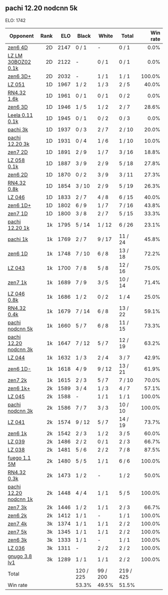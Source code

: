 ## pachi 12.20 nodcnn 5k ##

ELO: 1742

Opponent | Rank | ELO | Black | White | Total | Win rate
---------|-----:|----:|-------|-------|-------|-------:
[zen6 4D](zen6%204D.md) | 2D | 2147 | 0 / 1 | - | 0 / 1 | 0.0%
[LZ LM 30BOZ02 0.1k](LZ%20LM%2030BOZ02%200.1k.md) | 2D | 2122 | - | 0 / 1 | 0 / 1 | 0.0%
[zen6 3D+](zen6%203D+.md) | 2D | 2032 | - | 1 / 1 | 1 / 1 | 100.0%
[LZ 051](LZ%20051.md) | 1D | 1967 | 1 / 2 | 1 / 3 | 2 / 5 | 40.0%
[RN4.32 1.6k](RN4.32%201.6k.md) | 1D | 1961 | 0 / 1 | 0 / 1 | 0 / 2 | 0.0%
[zen6 3D](zen6%203D.md) | 1D | 1946 | 1 / 5 | 1 / 2 | 2 / 7 | 28.6%
[Leela 0.11 0.1k](Leela%200.11%200.1k.md) | 1D | 1945 | 0 / 1 | 0 / 2 | 0 / 3 | 0.0%
[pachi 3k](pachi%203k.md) | 1D | 1937 | 0 / 3 | 2 / 7 | 2 / 10 | 20.0%
[pachi 12.20 3k](pachi%2012.20%203k.md) | 1D | 1931 | 0 / 4 | 1 / 6 | 1 / 10 | 10.0%
[zen7 2D](zen7%202D.md) | 1D | 1891 | 2 / 9 | 1 / 7 | 3 / 16 | 18.8%
[LZ 058 0.1k](LZ%20058%200.1k.md) | 1D | 1887 | 3 / 9 | 2 / 9 | 5 / 18 | 27.8%
[zen6 2D](zen6%202D.md) | 1D | 1870 | 0 / 2 | 3 / 9 | 3 / 11 | 27.3%
[RN4.32 0.8k](RN4.32%200.8k.md) | 1D | 1854 | 3 / 10 | 2 / 9 | 5 / 19 | 26.3%
[LZ 046](LZ%20046.md) | 1D | 1833 | 2 / 7 | 4 / 8 | 6 / 15 | 40.0%
[zen6 1D+](zen6%201D+.md) | 1D | 1802 | 6 / 9 | 1 / 7 | 7 / 16 | 43.8%
[zen7 1D](zen7%201D.md) | 1D | 1800 | 3 / 8 | 2 / 7 | 5 / 15 | 33.3%
[pachi 12.20 1k](pachi%2012.20%201k.md) | 1k | 1795 | 5 / 14 | 1 / 12 | 6 / 26 | 23.1%
[pachi 1k](pachi%201k.md) | 1k | 1769 | 2 / 7 | 9 / 17 | 11 / 24 | 45.8%
[zen6 1D](zen6%201D.md) | 1k | 1748 | 7 / 10 | 6 / 8 | 13 / 18 | 72.2%
[LZ 043](LZ%20043.md) | 1k | 1700 | 7 / 8 | 5 / 8 | 12 / 16 | 75.0%
[zen7 1k](zen7%201k.md) | 1k | 1689 | 7 / 9 | 3 / 5 | 10 / 14 | 71.4%
[LZ 046 0.8k](LZ%20046%200.8k.md) | 1k | 1686 | 1 / 2 | 0 / 2 | 1 / 4 | 25.0%
[RN4.32 0.4k](RN4.32%200.4k.md) | 1k | 1679 | 7 / 14 | 6 / 8 | 13 / 22 | 59.1%
[pachi nodcnn 5k](pachi%20nodcnn%205k.md) | 1k | 1660 | 5 / 7 | 6 / 8 | 11 / 15 | 73.3%
[pachi 12.20 nodcnn 3k](pachi%2012.20%20nodcnn%203k.md) | 1k | 1647 | 7 / 12 | 5 / 7 | 12 / 19 | 63.2%
[LZ 044](LZ%20044.md) | 1k | 1632 | 1 / 3 | 2 / 4 | 3 / 7 | 42.9%
[zen6 1D-](zen6%201D-.md) | 1k | 1618 | 4 / 9 | 9 / 12 | 13 / 21 | 61.9%
[zen7 2k](zen7%202k.md) | 1k | 1615 | 2 / 3 | 5 / 7 | 7 / 10 | 70.0%
[zen6 1k+](zen6%201k+.md) | 2k | 1589 | 3 / 4 | 1 / 3 | 4 / 7 | 57.1%
[LZ 045](LZ%20045.md) | 2k | 1588 | - | 1 / 1 | 1 / 1 | 100.0%
[pachi nodcnn 3k](pachi%20nodcnn%203k.md) | 2k | 1586 | 7 / 7 | 3 / 3 | 10 / 10 | 100.0%
[LZ 041](LZ%20041.md) | 2k | 1574 | 9 / 12 | 5 / 7 | 14 / 19 | 73.7%
[zen6 1k](zen6%201k.md) | 2k | 1542 | 2 / 3 | 1 / 2 | 3 / 5 | 60.0%
[LZ 039](LZ%20039.md) | 2k | 1486 | 2 / 2 | 0 / 1 | 2 / 3 | 66.7%
[LZ 038](LZ%20038.md) | 2k | 1481 | 5 / 6 | 2 / 2 | 7 / 8 | 87.5%
[fuego 1.1 5M](fuego%201.1%205M.md) | 2k | 1480 | 5 / 5 | 1 / 1 | 6 / 6 | 100.0%
[RN4.32 0.3k](RN4.32%200.3k.md) | 2k | 1473 | 1 / 2 | - | 1 / 2 | 50.0%
[pachi 12.20 nodcnn 1k](pachi%2012.20%20nodcnn%201k.md) | 2k | 1448 | 4 / 4 | 1 / 1 | 5 / 5 | 100.0%
[zen7 3k](zen7%203k.md) | 2k | 1446 | 1 / 2 | 1 / 1 | 2 / 3 | 66.7%
[zen6 2k](zen6%202k.md) | 2k | 1412 | 1 / 1 | - | 1 / 1 | 100.0%
[zen7 4k](zen7%204k.md) | 3k | 1374 | 1 / 1 | 1 / 1 | 2 / 2 | 100.0%
[zen7 5k](zen7%205k.md) | 3k | 1345 | 1 / 1 | 1 / 1 | 2 / 2 | 100.0%
[zen6 3k](zen6%203k.md) | 3k | 1333 | 1 / 1 | - | 1 / 1 | 100.0%
[LZ 036](LZ%20036.md) | 3k | 1311 | - | 2 / 2 | 2 / 2 | 100.0%
[gnugo 3.8 lv1](gnugo%203.8%20lv1.md) | 3k | 1289 | 1 / 1 | 1 / 1 | 2 / 2 | 100.0%
Total | | | 120 / 225 | 99 / 200 | 219 / 425 | 
Win rate| | | 53.3% | 49.5% | 51.5% | 
